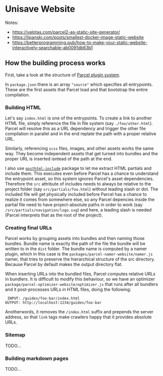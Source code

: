 Unisave Website
===============

Notes:

- https://valotas.com/parcel2-as-static-site-generator/
- https://lipanski.com/posts/smallest-docker-image-static-website
- https://betterprogramming.pub/how-to-make-your-static-website-interactively-searchable-ab0091db63b1


## How the building process works

First, take a look at the structure of [Parcel plugin system](https://parceljs.org/plugin-system/overview/).

In `package.json` there is an array `"source"` which specifies all entrypoints. These are the first assets that Parcel load and that bootstrap the entire compilation.


### Building HTML

Let's say `index.html` is one of the entrypoints. To create a link to another HTML file, simply reference the file in file system (say `./foo/other.html`). Parcel will resolve this as a URL dependency and trigger the other file compilation in parallel and in the end replate the path with a proper relative URL.

Similarly, referencing `scss` files, images, and other assets works the same way. They become independent assets that get turned into bundles and the proper URL is inserted isntead of the path at the end.

I also use [`posthtml-include`](https://github.com/posthtml/posthtml-include) package to let me extract HTML partials and include them. This executes even before Parcel has a chance to understand the entrypoint asset, so this system ignores Parcel's asset dependencies. Therefore the `src` attribute of includes needs to always be relative to the project folder (say `src/partials/foo.html`) without leading slash or dot. The included file will get physically included before Parcel has a chance to realize it comes from somewhere else, so any Parcel depencies inside the partial file need to have project-absolute paths in order to work (say `/src/partials/navigation/logo.svg`) and here, a leading slash is needed (Parcel interprets that as the root of the project).


### Creating final URLs

Parcel works by grouping assets into bundles and then naming those bundles. Bundle name is exactly the path of the file the bundle will be written to in the `dist` folder. The bundle name is computed by a namer plugin, which in this case is the `packages/parcel-namer-website/namer.js` namer, that tries to preserve the hierarchical structure of the src directory. Because Parcel by default makes the output directory flat.

When inserting URLs into the bundled files, Parcel computes relative URLs in bundlers. It is difficult to modify this behaviour, so we have an optimizer `package/parcel-optimizer-website/optimizer.js` that runs after all bundlers and it post-processes URLs in HTML files, doing the following:

```
 INPUT: /guides/foo-bar/index.html
OUTPUT: http://localhost:1234/guides/foo-bar
```

Anotherwords, it removes the `/index.html` suffix and prepends the server address, so that `link` tags make crawlers happy that it provides absolute URLs.


### Sitemap

TODO...


### Building markdown pages

TODO...
